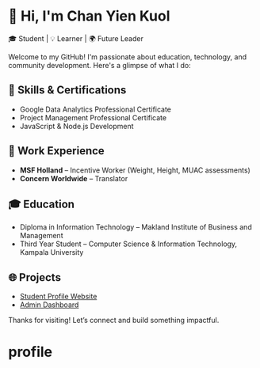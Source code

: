 # 👋 Hi, I'm Chan Yien Kuol

🎓 Student | 💡 Learner | 🌍 Future Leader

Welcome to my GitHub! I'm passionate about education, technology, and community development. Here's a glimpse of what I do:

## 🚀 Skills & Certifications
- Google Data Analytics Professional Certificate
- Project Management Professional Certificate
- JavaScript & Node.js Development

## 💼 Work Experience
- **MSF Holland** – Incentive Worker (Weight, Height, MUAC assessments)
- **Concern Worldwide** – Translator

## 🎓 Education
- Diploma in Information Technology – Makland Institute of Business and Management
- Third Year Student – Computer Science & Information Technology, Kampala University

## 🌐 Projects
- [Student Profile Website](https://Chan-Yien.github.io/student-profile)
- [Admin Dashboard](https://Chan-Yien.github.io/student-profile/admin.html)

Thanks for visiting! Let’s connect and build something impactful.
# profile

